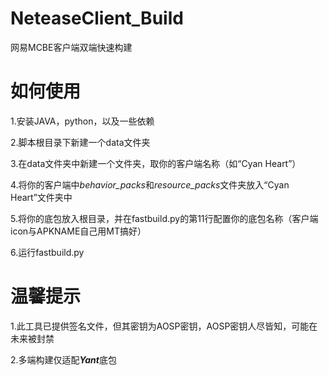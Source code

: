 # NeteaseClient_Build
网易MCBE客户端双端快速构建
# 如何使用

1.安装JAVA，python，以及一些依赖

2.脚本根目录下新建一个data文件夹

3.在data文件夹中新建一个文件夹，取你的客户端名称（如“Cyan Heart”）

4.将你的客户端中*behavior_packs*和*resource_packs*文件夹放入“Cyan Heart”文件夹中

5.将你的底包放入根目录，并在fastbuild.py的第11行配置你的底包名称（客户端icon与APKNAME自己用MT搞好）

6.运行fastbuild.py
# 温馨提示
1.此工具已提供签名文件，但其密钥为AOSP密钥，AOSP密钥人尽皆知，可能在未来被封禁

2.多端构建仅适配***Yant***底包
